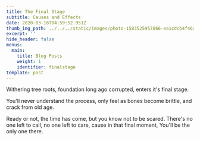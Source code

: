 ```yaml
---
title: The Final Stage
subtitle: Causes and Effects
date: 2020-03-16T04:59:52.951Z
thumb_img_path: ../../../static/images/photo-1583525957866-ea1cdcb4f46a.jpeg”
excerpt: ''
hide_header: false
menus:
  main:
    title: Blog Posts
    weight: 1
    identifier: finalstage
template: post
---
```

Withering tree roots, foundation long ago corrupted, enters it's final stage.  

You'll never understand the process, only feel as bones become brittle, and crack from old age. 

Ready or not, the time has come, but you know not to be scared. There's no one left to call, no one left to care, cause in that final moment, 
You'll be the only one there.
